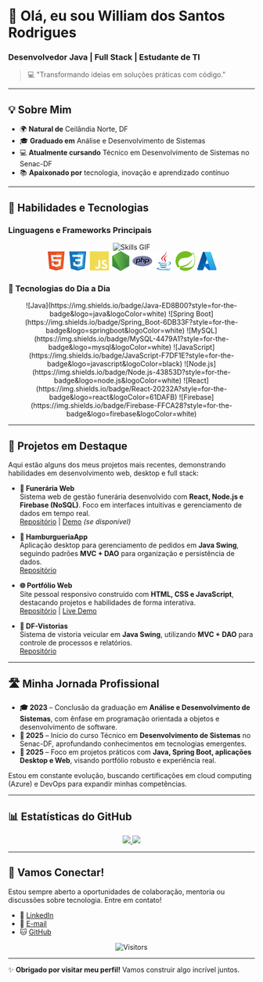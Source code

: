 # 👋 Olá, eu sou William dos Santos Rodrigues
### Desenvolvedor Java | Full Stack | Estudante de TI

> 💻 "Transformando ideias em soluções práticas com código."

---

## 💡 Sobre Mim
- 🌍 **Natural de** Ceilândia Norte, DF  
- 🎓 **Graduado em** Análise e Desenvolvimento de Sistemas  
- 💻 **Atualmente cursando** Técnico em Desenvolvimento de Sistemas no Senac-DF  
- 📚 **Apaixonado por** tecnologia, inovação e aprendizado contínuo  

---

## 🚀 Habilidades e Tecnologias

### Linguagens e Frameworks Principais
<div align="center">
  <img alt="Skills GIF" src="https://cdn.dribbble.com/users/118626/screenshots/3609367/skills.gif" width="200" />
</div>

<div align="center">
  <img alt="HTML" height="40" width="40" src="https://raw.githubusercontent.com/devicons/devicon/master/icons/html5/html5-original.svg" />
  <img alt="CSS" height="40" width="40" src="https://raw.githubusercontent.com/devicons/devicon/master/icons/css3/css3-original.svg" />
  <img alt="JavaScript" height="40" width="40" src="https://raw.githubusercontent.com/devicons/devicon/master/icons/javascript/javascript-plain.svg" />
  <img alt="NodeJS" height="40" width="40" src="https://raw.githubusercontent.com/devicons/devicon/master/icons/nodejs/nodejs-original.svg" />
  <img alt="PHP" height="40" width="40" src="https://raw.githubusercontent.com/devicons/devicon/master/icons/php/php-original.svg" />
  <img alt="Java" height="40" width="40" src="https://raw.githubusercontent.com/devicons/devicon/master/icons/java/java-original.svg" />
  <img alt="Spring" height="40" width="40" src="https://raw.githubusercontent.com/devicons/devicon/master/icons/spring/spring-original.svg" />
  <img alt="Azure" height="40" width="40" src="https://raw.githubusercontent.com/devicons/devicon/master/icons/azure/azure-original.svg" />
</div>

### 🔧 Tecnologias do Dia a Dia
<div align="center">
  ![Java](https://img.shields.io/badge/Java-ED8B00?style=for-the-badge&logo=java&logoColor=white)
  ![Spring Boot](https://img.shields.io/badge/Spring_Boot-6DB33F?style=for-the-badge&logo=springboot&logoColor=white)
  ![MySQL](https://img.shields.io/badge/MySQL-4479A1?style=for-the-badge&logo=mysql&logoColor=white)
  ![JavaScript](https://img.shields.io/badge/JavaScript-F7DF1E?style=for-the-badge&logo=javascript&logoColor=black)
  ![Node.js](https://img.shields.io/badge/Node.js-43853D?style=for-the-badge&logo=node.js&logoColor=white)
  ![React](https://img.shields.io/badge/React-20232A?style=for-the-badge&logo=react&logoColor=61DAFB)
  ![Firebase](https://img.shields.io/badge/Firebase-FFCA28?style=for-the-badge&logo=firebase&logoColor=white)
</div>

---

## 📌 Projetos em Destaque
Aqui estão alguns dos meus projetos mais recentes, demonstrando habilidades em desenvolvimento web, desktop e full stack:

- **🏥 Funerária Web**  
  Sistema web de gestão funerária desenvolvido com **React, Node.js e Firebase (NoSQL)**. Foco em interfaces intuitivas e gerenciamento de dados em tempo real.  
  [Repositório](https://github.com/William-Willam/Projetos-Senac/tree/main/funerari-web) | [Demo](https://seu-link-de-demo-aqui) *(se disponível)*

- **🍔 HamburgueriaApp**  
  Aplicação desktop para gerenciamento de pedidos em **Java Swing**, seguindo padrões **MVC + DAO** para organização e persistência de dados.  
  [Repositório](https://github.com/William-Willam/Projetos-Senac/tree/main/Java/HamburgueriaSystem)

- **🌐 Portfólio Web**  
  Site pessoal responsivo construído com **HTML, CSS e JavaScript**, destacando projetos e habilidades de forma interativa.  
  [Repositório](https://github.com/William-Willam/meuportifolio) | [Live Demo](https://seu-portfolio-url-aqui)

- **🚗 DF-Vistorias**  
  Sistema de vistoria veicular em **Java Swing**, utilizando **MVC + DAO** para controle de processos e relatórios.  
  [Repositório](https://github.com/2025-08-53/Df_Vist-ria)

---

## 🛣️ Minha Jornada Profissional
- **🎓 2023** – Conclusão da graduação em **Análise e Desenvolvimento de Sistemas**, com ênfase em programação orientada a objetos e desenvolvimento de software.  
- **📘 2025** – Início do curso Técnico em **Desenvolvimento de Sistemas** no Senac-DF, aprofundando conhecimentos em tecnologias emergentes.  
- **🚀 2025** – Foco em projetos práticos com **Java, Spring Boot, aplicações Desktop e Web**, visando portfólio robusto e experiência real.  

Estou em constante evolução, buscando certificações em cloud computing (Azure) e DevOps para expandir minhas competências.

---

## 📊 Estatísticas do GitHub
<div align="center">
  <a href="https://github.com/William-Willam">
    <img height="180" src="https://github-readme-stats.vercel.app/api?username=William-Willam&show_icons=true&theme=radical&include_all_commits=true&count_private=true" />
    <img height="180" src="https://github-readme-stats.vercel.app/api/top-langs/?username=William-Willam&layout=compact&langs_count=7&theme=radical" />
  </a>
</div>

---

## 🤝 Vamos Conectar!
Estou sempre aberto a oportunidades de colaboração, mentoria ou discussões sobre tecnologia. Entre em contato!

- 💼 [LinkedIn](https://www.linkedin.com/in/wsdr96/)  
- 📧 [E-mail](mailto:williambfs2011@gmail.com)  
- 🐱 [GitHub](https://github.com/William-Willam)  

<div align="center">
  <img src="https://komarev.com/ghpvc/?username=William-Willam&style=flat-square&color=blue" alt="Visitors" />
</div>

---

✨ **Obrigado por visitar meu perfil!** Vamos construir algo incrível juntos.
